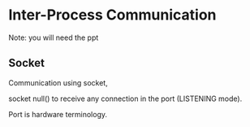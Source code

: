 # Inter-Process Communication
Note: you will need the ppt

## Socket
Communication using socket, 

socket null() to receive any connection in the port (LISTENING mode).

Port is hardware terminology.
